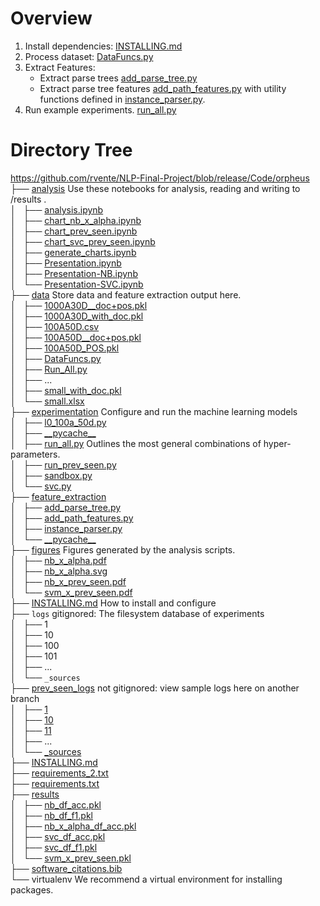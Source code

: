 # Overview

1. Install dependencies: <a href="https://github.com/rvente/NLP-Final-Project/blob/release/Code/orpheus/INSTALLING.md">INSTALLING.md</a>
2. Process dataset: <a href="https://github.com/rvente/NLP-Final-Project/blob/release/Code/orpheus/data/DataFuncs.py">DataFuncs.py</a>
3. Extract Features:
   * Extract parse trees <a href="https://github.com/rvente/NLP-Final-Project/blob/release/Code/orpheus/feature_extraction/add_parse_tree.py">add_parse_tree.py</a>
   * Extract parse tree features <a href="https://github.com/rvente/NLP-Final-Project/blob/release/Code/orpheus/feature_extraction/add_path_features.py">add_path_features.py</a> with utility functions defined in <a href="https://github.com/rvente/NLP-Final-Project/blob/release/Code/orpheus/feature_extraction/instance_parser.py">instance_parser.py</a>.
4. Run example experiments.  <a href="https://github.com/rvente/NLP-Final-Project/blob/release/Code/orpheus/experimentation/run_all.py">run_all.py</a>

<h1>Directory Tree</h1><p>
<a href="https://github.com/rvente/NLP-Final-Project/blob/release/Code/orpheus">https://github.com/rvente/NLP-Final-Project/blob/release/Code/orpheus</a><br>
├── <a href="https://github.com/rvente/NLP-Final-Project/blob/release/Code/orpheus/analysis/">analysis</a> Use these notebooks for analysis, reading and writing to /results .<br>
│   ├── <a href="https://github.com/rvente/NLP-Final-Project/blob/release/Code/orpheus/analysis/analysis.ipynb">analysis.ipynb</a><br>
│   ├── <a href="https://github.com/rvente/NLP-Final-Project/blob/release/Code/orpheus/analysis/chart_nb_x_alpha.ipynb">chart_nb_x_alpha.ipynb</a><br>
│   ├── <a href="https://github.com/rvente/NLP-Final-Project/blob/release/Code/orpheus/analysis/chart_prev_seen.ipynb">chart_prev_seen.ipynb</a><br>
│   ├── <a href="https://github.com/rvente/NLP-Final-Project/blob/release/Code/orpheus/analysis/chart_svc_prev_seen.ipynb">chart_svc_prev_seen.ipynb</a><br>
│   ├── <a href="https://github.com/rvente/NLP-Final-Project/blob/release/Code/orpheus/analysis/generate_charts.ipynb">generate_charts.ipynb</a><br>
│   ├── <a href="https://github.com/rvente/NLP-Final-Project/blob/release/Code/orpheus/analysis/Presentation.ipynb">Presentation.ipynb</a><br>
│   ├── <a href="https://github.com/rvente/NLP-Final-Project/blob/release/Code/orpheus/analysis/Presentation-NB.ipynb">Presentation-NB.ipynb</a><br>
│   └── <a href="https://github.com/rvente/NLP-Final-Project/blob/release/Code/orpheus/analysis/Presentation-SVC.ipynb">Presentation-SVC.ipynb</a><br>
├── <a href="https://github.com/rvente/NLP-Final-Project/blob/release/Code/orpheus/data/">data</a> Store data and feature extraction output here.<br>
│   ├── <a href="https://github.com/rvente/NLP-Final-Project/blob/release/Code/orpheus/data/1000A30D__doc%2Bpos.pkl">1000A30D__doc+pos.pkl</a><br>
│   ├── <a href="https://github.com/rvente/NLP-Final-Project/blob/release/Code/orpheus/data/1000A30D_with_doc.pkl">1000A30D_with_doc.pkl</a><br>
│   ├── <a href="https://github.com/rvente/NLP-Final-Project/blob/release/Code/orpheus/data/100A50D.csv">100A50D.csv</a><br>
│   ├── <a href="https://github.com/rvente/NLP-Final-Project/blob/release/Code/orpheus/data/100A50D__doc%2Bpos.pkl">100A50D__doc+pos.pkl</a><br>
│   ├── <a href="https://github.com/rvente/NLP-Final-Project/blob/release/Code/orpheus/data/100A50D_POS.pkl">100A50D_POS.pkl</a><br>
│   ├── <a href="https://github.com/rvente/NLP-Final-Project/blob/release/Code/orpheus/data/DataFuncs.py">DataFuncs.py</a><br>
│   ├── <a href="https://github.com/rvente/NLP-Final-Project/blob/release/Code/orpheus/data/Run_All.py">Run_All.py</a><br>
│   ├── ... <br>
│   ├── <a href="https://github.com/rvente/NLP-Final-Project/blob/release/Code/orpheus/data/small_with_doc.pkl">small_with_doc.pkl</a><br>
│   └── <a href="https://github.com/rvente/NLP-Final-Project/blob/release/Code/orpheus/data/small.xlsx">small.xlsx</a><br>
├── <a href="https://github.com/rvente/NLP-Final-Project/blob/release/Code/orpheus/experimentation/">experimentation</a> Configure and run the machine learning models <br>
│   ├── <a href="https://github.com/rvente/NLP-Final-Project/blob/release/Code/orpheus/experimentation/l0_100a_50d.py">l0_100a_50d.py</a><br>
│   ├── <a href="https://github.com/rvente/NLP-Final-Project/blob/release/Code/orpheus/experimentation/__pycache__/">__pycache__</a><br>
│   ├── <a href="https://github.com/rvente/NLP-Final-Project/blob/release/Code/orpheus/experimentation/run_all.py">run_all.py</a> Outlines the most general combinations of hyper-parameters. <br>
│   ├── <a href="https://github.com/rvente/NLP-Final-Project/blob/release/Code/orpheus/experimentation/run_prev_seen.py">run_prev_seen.py</a><br>
│   ├── <a href="https://github.com/rvente/NLP-Final-Project/blob/release/Code/orpheus/experimentation/sandbox.py">sandbox.py</a><br>
│   └── <a href="https://github.com/rvente/NLP-Final-Project/blob/release/Code/orpheus/experimentation/svc.py">svc.py</a><br>
├── <a href="https://github.com/rvente/NLP-Final-Project/blob/release/Code/orpheus/feature_extraction/">feature_extraction</a><br>
│   ├── <a href="https://github.com/rvente/NLP-Final-Project/blob/release/Code/orpheus/feature_extraction/add_parse_tree.py">add_parse_tree.py</a><br>
│   ├── <a href="https://github.com/rvente/NLP-Final-Project/blob/release/Code/orpheus/feature_extraction/add_path_features.py">add_path_features.py</a><br>
│   ├── <a href="https://github.com/rvente/NLP-Final-Project/blob/release/Code/orpheus/feature_extraction/instance_parser.py">instance_parser.py</a><br>
│   └── <a href="https://github.com/rvente/NLP-Final-Project/blob/release/Code/orpheus/feature_extraction/__pycache__/">__pycache__</a><br>
├── <a href="https://github.com/rvente/NLP-Final-Project/blob/release/Code/orpheus/figures/">figures</a> Figures generated by the analysis scripts. <br>
│   ├── <a href="https://github.com/rvente/NLP-Final-Project/blob/release/Code/orpheus/figures/nb_x_alpha.pdf">nb_x_alpha.pdf</a><br>
│   ├── <a href="https://github.com/rvente/NLP-Final-Project/blob/release/Code/orpheus/figures/nb_x_alpha.svg">nb_x_alpha.svg</a><br>
│   ├── <a href="https://github.com/rvente/NLP-Final-Project/blob/release/Code/orpheus/figures/nb_x_prev_seen.pdf">nb_x_prev_seen.pdf</a><br>
│   └── <a href="https://github.com/rvente/NLP-Final-Project/blob/release/Code/orpheus/figures/svm_x_prev_seen.pdf">svm_x_prev_seen.pdf</a><br>
├── <a href="https://github.com/rvente/NLP-Final-Project/blob/release/Code/orpheus/INSTALLING.md">INSTALLING.md</a> How to install and configure <br>
├── <code>logs</code> gitignored: The filesystem database of experiments<br>
│   ├── 1<br>
│   ├── 10<br>
│   ├── 100<br>
│   ├── 101<br>
│   ├── ... <br>
│   └── <code>&lowbar;sources</code> <br>
├── <a href="https://github.com/rvente/NLP-Final-Project/blob/main/Code/orpheus/prev_seen_logs/">prev_seen_logs</a> not gitignored: view sample logs here on another branch <br>
│   ├── <a href="https://github.com/rvente/NLP-Final-Project/blob/main/Code/orpheus/prev_seen_logs/1/">1</a><br>
│   ├── <a href="https://github.com/rvente/NLP-Final-Project/blob/main/Code/orpheus/prev_seen_logs/10/">10</a><br>
│   ├── <a href="https://github.com/rvente/NLP-Final-Project/blob/main/Code/orpheus/prev_seen_logs/11/">11</a><br>
│   ├── ... <br>
│   └── <a href="https://github.com/rvente/NLP-Final-Project/blob/release/Code/orpheus/prev_seen_logs/_sources/">_sources</a><br>
├── <a href="https://github.com/rvente/NLP-Final-Project/blob/release/Code/orpheus/INSTALLING.md">INSTALLING.md</a><br>
├── <a href="https://github.com/rvente/NLP-Final-Project/blob/release/Code/orpheus/requirements_2.txt">requirements_2.txt</a><br>
├── <a href="https://github.com/rvente/NLP-Final-Project/blob/release/Code/orpheus/requirements.txt">requirements.txt</a><br>
├── <a href="https://github.com/rvente/NLP-Final-Project/blob/release/Code/orpheus/results/">results</a><br>
│   ├── <a href="https://github.com/rvente/NLP-Final-Project/blob/release/Code/orpheus/results/nb_df_acc.pkl">nb_df_acc.pkl</a><br>
│   ├── <a href="https://github.com/rvente/NLP-Final-Project/blob/release/Code/orpheus/results/nb_df_f1.pkl">nb_df_f1.pkl</a><br>
│   ├── <a href="https://github.com/rvente/NLP-Final-Project/blob/release/Code/orpheus/results/nb_x_alpha_df_acc.pkl">nb_x_alpha_df_acc.pkl</a><br>
│   ├── <a href="https://github.com/rvente/NLP-Final-Project/blob/release/Code/orpheus/results/svc_df_acc.pkl">svc_df_acc.pkl</a><br>
│   ├── <a href="https://github.com/rvente/NLP-Final-Project/blob/release/Code/orpheus/results/svc_df_f1.pkl">svc_df_f1.pkl</a><br>
│   └── <a href="https://github.com/rvente/NLP-Final-Project/blob/release/Code/orpheus/results/svm_x_prev_seen.pkl">svm_x_prev_seen.pkl</a><br>
├── <a href="https://github.com/rvente/NLP-Final-Project/blob/release/Code/orpheus/software_citations.bib">software_citations.bib</a><br>
└── virtualenv  We recommend a virtual environment for installing packages. <br>
</p>

